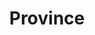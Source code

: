 ---
layout: templates/catalog
alias: 
    - destinations.html
    - /destinations/
key: province
title: Province
collection: Destinations
---